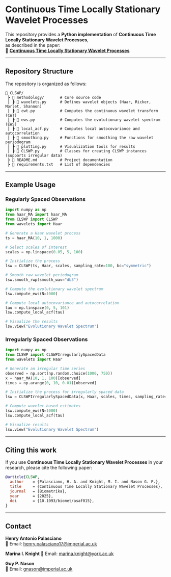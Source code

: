 # Continuous Time Locally Stationary Wavelet Processes

This repository provides a **Python implementation** of **Continuous Time Locally Stationary Wavelet Processes**,  
as described in the paper:  
📄 **[Continuous Time Locally Stationary Wavelet Processes](https://doi.org/10.1093/biomet/asaf015)**  


---

## Repository Structure

The repository is organized as follows:

```plaintext
📂 CLSWP/
 ┣ 📂 methodology/       # Core source code
 ┃ ┣ 📜 wavelets.py      # Defines wavelet objects (Haar, Ricker, Morlet, Shannon)
 ┃ ┣ 📜 cwt.py           # Computes the continuous wavelet transform (CWT)
 ┃ ┣ 📜 ews.py           # Computes the evolutionary wavelet spectrum (EWS)
 ┃ ┣ 📜 local_acf.py     # Computes local autocovariance and autocorrelation
 ┃ ┣ 📜 smoothing.py     # Functions for smoothing the raw wavelet periodogram
 ┃ ┣ 📜 plotting.py      # Visualization tools for results
 ┃ ┣ 📜 CLSWP.py         # Classes for creating CLSWP instances (supports irregular data)
 ┣ 📜 README.md          # Project documentation
 ┣ 📜 requirements.txt   # List of dependencies
```


---

## Example Usage

### Regularly Spaced Observations

```python
import numpy as np
from haar_MA import haar_MA
from CLSWP import CLSWP
from wavelets import Haar

# Generate a Haar wavelet process
ts = haar_MA(10, 1, 1000)

# Select scales of interest
scales = np.linspace(0.05, 5, 100)

# Initialize the process
lsw = CLSWP(ts, Haar, scales, sampling_rate=100, bc="symmetric")

# Smooth raw wavelet periodogram
lsw.smooth_rwp(smooth_wav="db3")

# Compute the evolutionary wavelet spectrum
lsw.compute_ews(N=1000)

# Compute local autocovariance and autocorrelation
tau = np.linspace(0, 5, 101)
lsw.compute_local_acf(tau)

# Visualize the results
lsw.view("Evolutionary Wavelet Spectrum")
```

### Irregularly Spaced Observations

```python
import numpy as np
from CLSWP import CLSWPIrregularlySpacedData
from wavelets import Haar

# Generate an irregular time series
observed = np.sort(np.random.choice(1000, 750))
x = haar_MA(10, 1, 100)[observed]
times = np.arange(0, 10, 0.01)[observed]

# Initialize the process for irregularly spaced data
lsw = CLSWPIrregularlySpacedData(x, Haar, scales, times, sampling_rate=100, bc="symmetric", keep_all=False)

# Compute wavelet-based estimates
lsw.compute_ews(N=1000)
lsw.compute_local_acf(tau)

# Visualize results
lsw.view("Evolutionary Wavelet Spectrum")
```

---

## Citing this work

If you use **Continuous Time Locally Stationary Wavelet Processes** in your research, please cite the following paper:  


```bibtex
@article{CLSWP,
  author    = {Palasciano, H. A. and Knight, M. I. and Nason G. P.},
  title     = {Continuous Time Locally Stationary Wavelet Processes},
  journal   = {Biometrika},
  year      = {2025},
  doi       = {10.1093/biomet/asaf015},
}
```

---

## Contact  

**Henry Antonio Palasciano**  
📧 Email: [henry.palasciano17@imperial.ac.uk](mailto:henry.palasciano17@imperial.ac.uk)

**Marina I. Knight**
📧 Email: [marina.knight@york.ac.uk](mailto:marina.knight@york.ac.uk)  

**Guy P. Nason**  
📧 Email: [gnason@imperial.ac.uk](mailto:gnason@imperial.ac.uk)  
